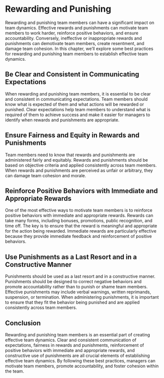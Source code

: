# Rewarding and Punishing

Rewarding and punishing team members can have a significant impact on team dynamics. Effective rewards and punishments can motivate team members to work harder, reinforce positive behaviors, and ensure accountability. Conversely, ineffective or inappropriate rewards and punishments can demotivate team members, create resentment, and damage team cohesion. In this chapter, we’ll explore some best practices for rewarding and punishing team members to establish effective team dynamics.

## Be Clear and Consistent in Communicating Expectations

When rewarding and punishing team members, it is essential to be clear and consistent in communicating expectations. Team members should know what is expected of them and what actions will be rewarded or punished. Clear expectations help team members to understand what is required of them to achieve success and make it easier for managers to identify when rewards and punishments are appropriate.

## Ensure Fairness and Equity in Rewards and Punishments

Team members need to know that rewards and punishments are administered fairly and equitably. Rewards and punishments should be based on objective criteria and applied consistently across team members. When rewards and punishments are perceived as unfair or arbitrary, they can damage team cohesion and morale.

## Reinforce Positive Behaviors with Immediate and Appropriate Rewards

One of the most effective ways to motivate team members is to reinforce positive behaviors with immediate and appropriate rewards. Rewards can take many forms, including bonuses, promotions, public recognition, and time off. The key is to ensure that the reward is meaningful and appropriate for the action being rewarded. Immediate rewards are particularly effective because they provide immediate feedback and reinforcement of positive behaviors.

## Use Punishments as a Last Resort and in a Constructive Manner

Punishments should be used as a last resort and in a constructive manner. Punishments should be designed to correct negative behaviors and promote accountability rather than to punish or shame team members. Effective punishments may include verbal warnings, written reprimands, suspension, or termination. When administering punishments, it is important to ensure that they fit the behavior being punished and are applied consistently across team members.

## Conclusion

Rewarding and punishing team members is an essential part of creating effective team dynamics. Clear and consistent communication of expectations, fairness in rewards and punishments, reinforcement of positive behaviors with immediate and appropriate rewards, and constructive use of punishments are all crucial elements of establishing effective team dynamics. By following these best practices, managers can motivate team members, promote accountability, and foster cohesion within the team.
